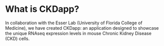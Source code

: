 # What is CKDapp?
In collaboration with the Esser Lab (University of Florida College of Medicine), we have created CKDapp: an application designed to showcase the unique RNAseq expression levels in mouse Chronic Kidney Disease (CKD) cells. 
